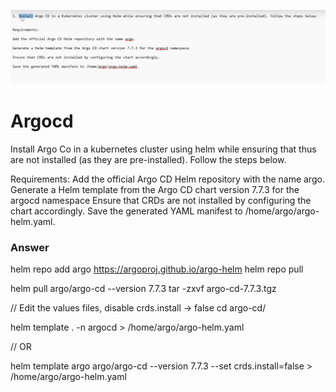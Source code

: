 ![alt text](image.png)

# Argocd
Install Argo Co in a kubernetes cluster using helm while ensuring that thus are not installed (as they are pre-installed). Follow the steps below.

Requirements:
Add the official Argo CD Helm repository with the name argo.
Generate a Helm template from the Argo CD chart version 7.7.3 for the argocd namespace
Ensure that CRDs are not installed by configuring the chart accordingly.
Save the generated YAML manifest to /home/argo/argo-helm.yaml.

### Answer

helm repo add argo https://argoproj.github.io/argo-helm
helm repo pull

helm pull argo/argo-cd --version 7.7.3
tar -zxvf argo-cd-7.7.3.tgz

// Edit the values files, disable crds.install -> false
cd argo-cd/

helm template . -n argocd > /home/argo/argo-helm.yaml

// OR

helm template argo argo/argo-cd --version 7.7.3 --set crds.install=false > /home/argo/argo-helm.yaml